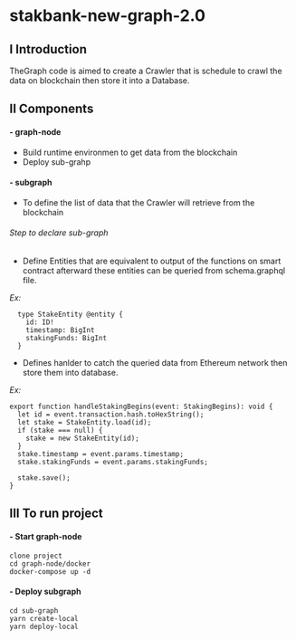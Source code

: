 # stakbank-new-graph-2.0

## I Introduction 
  TheGraph code is aimed to create a Crawler that is schedule to crawl the data on blockchain then store it into a Database.
  
## II Components
#### - graph-node
 -  Build runtime environmen to get data from the blockchain
 -  Deploy sub-grahp
#### - subgraph
 -  To define the list of data that the Crawler will retrieve from the blockchain
 ######  Step to declare sub-graph
  
  - Define Entities that are equivalent to output of the functions on smart contract afterward these entities can be queried from schema.graphql file.

  *Ex:*
  ```
    type StakeEntity @entity {
      id: ID!
      timestamp: BigInt
      stakingFunds: BigInt
    }
  ```
  - Defines hanlder to catch the queried data from Ethereum network then store them into database.

  *Ex:*
  ```
  export function handleStakingBegins(event: StakingBegins): void {
    let id = event.transaction.hash.toHexString();
    let stake = StakeEntity.load(id);
    if (stake === null) {
      stake = new StakeEntity(id);
    }
    stake.timestamp = event.params.timestamp;
    stake.stakingFunds = event.params.stakingFunds;

    stake.save();
  }
  ```
  
 ## III To run project
  #### - Start graph-node
    clone project
    cd graph-node/docker
    docker-compose up -d
  
  #### - Deploy subgraph
    cd sub-graph
    yarn create-local
    yarn deploy-local
    
